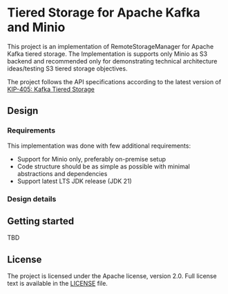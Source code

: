 # Tiered Storage for Apache Kafka and Minio
This project is an implementation of RemoteStorageManager for Apache Kafka tiered storage.
The Implementation is supports only Minio as S3 backend and recommended only for
demonstrating technical architecture ideas/testing S3 tiered storage objectives.

The project follows the API specifications according to the latest version of 
[KIP-405: Kafka Tiered Storage](https://cwiki.apache.org/confluence/display/KAFKA/KIP-405%3A+Kafka+Tiered+Storage)

## Design

### Requirements
This implementation was done with few additional requirements:
* Support for Minio only, preferably on-premise setup 
* Code structure should be as simple as possible with minimal abstractions and dependencies
* Support latest LTS JDK release (JDK 21)

### Design details

## Getting started
TBD

## License
The project is licensed under the Apache license, version 2.0. Full license text is available 
in the [LICENSE](LICENSE) file.
